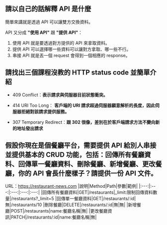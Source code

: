## 請以自己的話解釋 API 是什麼
簡單來講就是透過 API 可以讓雙方交換資料。

API 又分成 **"使用 API"** 跟 **"提供 API"**：

1. 使用 API 就是要透過對方提供的 API 來拿取資料。
2. 提供 API 可以選擇哪一些資料可以讓對方拿取、哪一些不行。
3. 串接 API 就是丟一個 request 會得到一個相應的 response。


## 請找出三個課程沒教的 HTTP status code 並簡單介紹
* 409 Conflict：**表示請求與伺服器目前狀態衝突。**

* 414 URI Too Long：
**客戶端的 URI 請求超過伺服器願意解析的長度，因此伺服器拒絕對該請求提供服務。**

* 307 Temporary Redirect：**跟 302 很像，差別在於客戶端請求方法不變向新的地址發出請求**


## 假設你現在是個餐廳平台，需要提供 API 給別人串接並提供基本的 CRUD 功能，包括：回傳所有餐廳資料、回傳單一餐廳資料、刪除餐廳、新增餐廳、更改餐廳，你的 API 會長什麼樣子？請提供一份 API 文件。

URL：https://restaurant-news.com
|說明|Method|Path|參數|範例|
|:---:|:---:|:---:|:---:|:---:|
|回傳所有餐廳資料|GET|/restaurants|_limit:限制回傳資料數量|/restaurants?_limit=5
|回傳單一餐廳資料|GET|/restaurants/:id|無|/restaurants/10
|刪除餐廳|DELETE|/restaurants/:id|無|無|
|新增餐廳|POST|/restaurants|name:餐廳名稱|無|
|更改餐廳資訊|PATCH|/restaurants/:id|name:餐廳名稱|無|